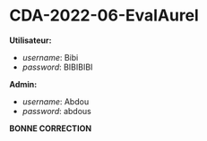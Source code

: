 ﻿# CDA-2022-06-EvalAurel

__Utilisateur:__  
* *username*: Bibi  
* *password*: BIBIBIBI  

__Admin:__  
* *username*: Abdou  
* *password*: abdous  

__BONNE CORRECTION__
